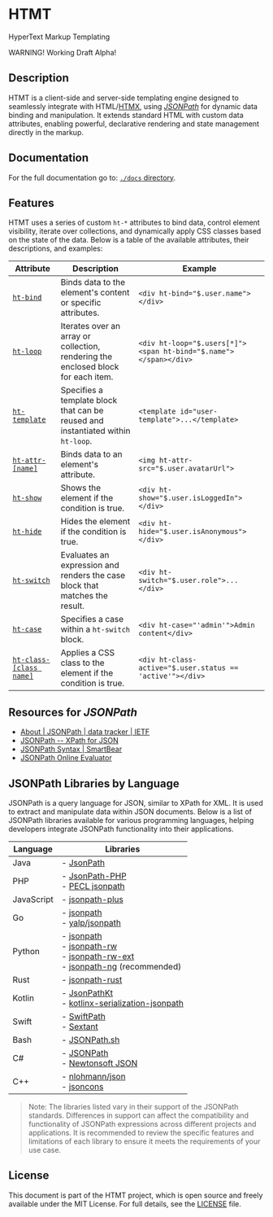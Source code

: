# HTMT
HyperText Markup Templating

WARNING! Working Draft Alpha!

## Description
HTMT is a client-side and server-side templating engine designed to seamlessly integrate with 
HTML/[HTMX](https://htmx.org/), using *[JSONPath](https://www.ietf.org/archive/id/draft-goessner-dispatch-jsonpath-00.html)* 
for dynamic data binding and manipulation. It extends standard HTML with custom data attributes, enabling powerful, 
declarative rendering and state management directly in the markup.

## Documentation
For the full documentation go to: [`./docs` directory](./docs).

## Features
HTMT uses a series of custom `ht-*` attributes to bind data, control element visibility, iterate over collections, and 
dynamically apply CSS classes based on the state of the data. Below is a table of the available attributes, their 
descriptions, and examples:

| Attribute                                     | Description                                                                               | Example                                                          |
|-----------------------------------------------|-------------------------------------------------------------------------------------------|------------------------------------------------------------------|
| [`ht-bind`](./docs/ht-bind.md)                | Binds data to the element's content or specific attributes.                               | `<div ht-bind="$.user.name"></div>`                              |
| [`ht-loop`](./docs/ht-loop.md)                | Iterates over an array or collection, rendering the enclosed block for each item.         | `<div ht-loop="$.users[*]"><span ht-bind="$.name"></span></div>` |
| [`ht-template`](./docs/ht-template.md)        | Specifies a template block that can be reused and instantiated within `ht-loop`.          | `<template id="user-template">...</template>`                    |
| [`ht-attr-[name]`](./docs/ht-attr.md)         | Binds data to an element's attribute.                                                     | `<img ht-attr-src="$.user.avatarUrl">`                           |
| [`ht-show`](./docs/ht-show.md)                | Shows the element if the condition is true.                                               | `<div ht-show="$.user.isLoggedIn"></div>`                        |
| [`ht-hide`](./docs/ht-hide.md)                | Hides the element if the condition is true.                                               | `<div ht-hide="$.user.isAnonymous"></div>`                       |
| [`ht-switch`](./docs/ht-switch.md)            | Evaluates an expression and renders the case block that matches the result.               | `<div ht-switch="$.user.role">...</div>`                         |
| [`ht-case`](./docs/ht-case.md)                | Specifies a case within a `ht-switch` block.                                              | `<div ht-case="'admin'">Admin content</div>`                     |
| [`ht-class-[class name]`](./docs/ht-class.md) | Applies a CSS class to the element if the condition is true.                              | `<div ht-class-active="$.user.status == 'active'"></div>`        |

## Resources for *JSONPath*
- [About | JSONPath | data tracker | IETF](https://datatracker.ietf.org/wg/jsonpath/about/)
- [JSONPath -- XPath for JSON](https://www.ietf.org/archive/id/draft-goessner-dispatch-jsonpath-00.html)
- [JSONPath Syntax | SmartBear](https://support.smartbear.com/alertsite/docs/monitors/api/endpoint/jsonpath.html)
- [JSONPath Online Evaluator](https://jsonpath.com/)

## JSONPath Libraries by Language

JSONPath is a query language for JSON, similar to XPath for XML. It is used to extract and manipulate data within JSON 
documents. Below is a list of JSONPath libraries available for various programming languages, helping developers 
integrate JSONPath functionality into their applications.

| Language   | Libraries                                                                                                                                                                                                                                               |
|------------|---------------------------------------------------------------------------------------------------------------------------------------------------------------------------------------------------------------------------------------------------------|
| Java       | - [JsonPath](https://github.com/json-path/JsonPath)                                                                                                                                                                                                     |
| PHP        | - [JsonPath-PHP](https://github.com/Galbar/JsonPath-PHP)<br/>- [PECL jsonpath](https://pecl.php.net/package/jsonpath)                                                                                                                                   |
| JavaScript | - [jsonpath-plus](https://www.npmjs.com/package/jsonpath-plus)                                                                                                                                                                                          |
| Go         | - [jsonpath](https://github.com/PaesslerAG/jsonpath)<br/>- [yalp/jsonpath](https://github.com/yalp/jsonpath)                                                                                                                                            |
| Python     | - [jsonpath](https://pypi.org/project/jsonpath/)<br/>- [jsonpath-rw](https://pypi.org/project/jsonpath-rw/)<br/>- [jsonpath-rw-ext](https://pypi.org/project/jsonpath-rw-ext/)<br/>- [jsonpath-ng](https://pypi.org/project/jsonpath-ng/) (recommended) |
| Rust       | - [jsonpath-rust](https://crates.io/crates/jsonpath-rust)                                                                                                                                                                                               |
| Kotlin     | - [JsonPathKt](https://github.com/codeniko/JsonPathKt)<br/>- [kotlinx-serialization-jsonpath](https://github.com/nomisRev/kotlinx-serialization-jsonpath)                                                                                               |
| Swift      | - [SwiftPath](https://github.com/g-mark/SwiftPath)<br/>- [Sextant](https://github.com/KittyMac/Sextant)                                                                                                                                                 |
| Bash       | - [JSONPath.sh](https://github.com/bashtools/JSONPath.sh)                                                                                                                                                                                               |
| C#         | - [JSONPath](https://github.com/atifaziz/JSONPath)<br/>- [Newtonsoft JSON](https://www.newtonsoft.com/json)                                                                                                                                             |
| C++        | - [nlohmann/json](https://github.com/nlohmann/json)<br/>- [jsoncons](https://github.com/danielaparker/jsoncons)                                                                                                                                         |

> Note: The libraries listed vary in their support of the JSONPath standards. Differences in support can affect the 
> compatibility and functionality of JSONPath expressions across different projects and applications. It is recommended 
> to review the specific features and limitations of each library to ensure it meets the requirements of your use case.

## License
This document is part of the HTMT project, which is open source and freely available under the MIT License. For full
details, see the [LICENSE](./LICENSE) file.
